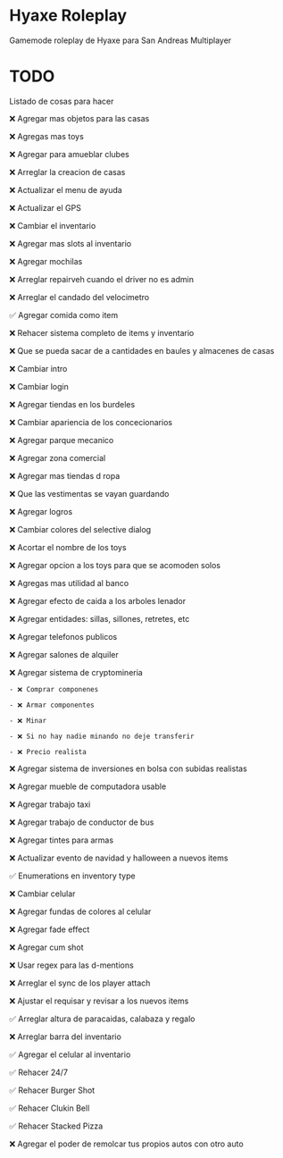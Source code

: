 # Hyaxe Roleplay
Gamemode roleplay de Hyaxe para San Andreas Multiplayer

# TODO
Listado de cosas para hacer

❌ Agregar mas objetos para las casas

❌ Agregas mas toys

❌ Agregar para amueblar clubes

❌ Arreglar la creacion de casas

❌ Actualizar el menu de ayuda

❌ Actualizar el GPS

❌ Cambiar el inventario

❌ Agregar mas slots al inventario

❌ Agregar mochilas

❌ Arreglar repairveh cuando el driver no es admin

❌ Arreglar el candado del velocimetro

✅ Agregar comida como item

❌ Rehacer sistema completo de items y inventario

❌ Que se pueda sacar de a cantidades en baules y almacenes de casas

❌ Cambiar intro

❌ Cambiar login

❌ Agregar tiendas en los burdeles

❌ Cambiar apariencia de los concecionarios 

❌ Agregar parque mecanico

❌ Agregar zona comercial

❌ Agregar mas tiendas d ropa

❌ Que las vestimentas se vayan guardando

❌ Agregar logros

❌ Cambiar colores del selective dialog

❌ Acortar el nombre de los toys

❌ Agregar opcion a los toys para que se acomoden solos

❌ Agregas mas utilidad al banco

❌ Agregar efecto de caida a los arboles lenador

❌ Agregar entidades: sillas, sillones, retretes, etc

❌ Agregar telefonos publicos

❌ Agregar salones de alquiler

❌ Agregar sistema de cryptomineria

	- ❌ Comprar componenes

	- ❌ Armar componentes

	- ❌ Minar

	- ❌ Si no hay nadie minando no deje transferir

	- ❌ Precio realista

❌ Agregar sistema de inversiones en bolsa con subidas realistas

❌ Agregar mueble de computadora usable

❌ Agregar trabajo taxi

❌ Agregar trabajo de conductor de bus

❌ Agregar tintes para armas

❌ Actualizar evento de navidad y halloween a nuevos items

✅ Enumerations en inventory type

❌ Cambiar celular

❌ Agregar fundas de colores al celular

❌ Agregar fade effect

❌ Agregar cum shot

❌ Usar regex para las d-mentions

❌ Arreglar el sync de los player attach

❌ Ajustar el requisar y revisar a los nuevos items

✅ Arreglar altura de paracaidas, calabaza y regalo

❌ Arreglar barra del inventario

✅ Agregar el celular al inventario

✅ Rehacer 24/7

✅ Rehacer Burger Shot

✅ Rehacer Clukin Bell

✅ Rehacer Stacked Pizza

❌ Agregar el poder de remolcar tus propios autos con otro auto